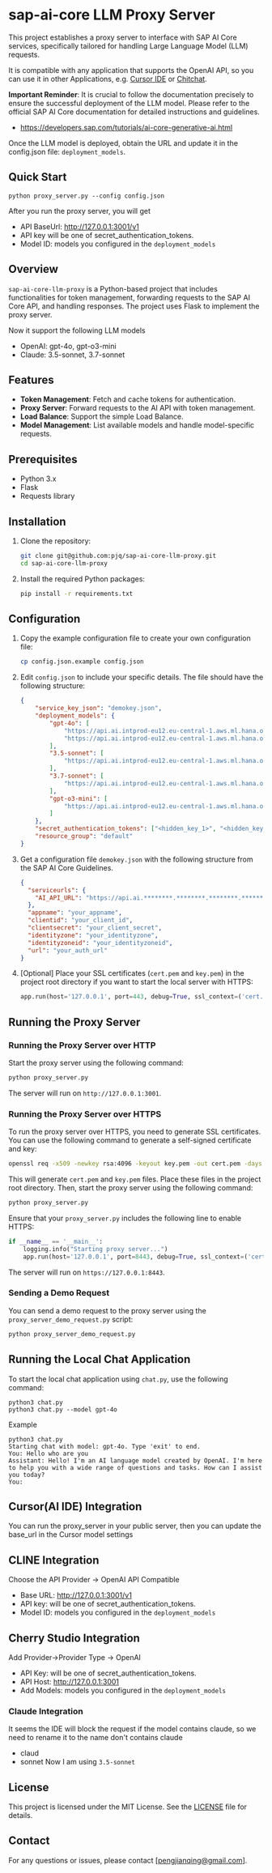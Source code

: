 # sap-ai-core LLM Proxy Server

This project establishes a proxy server to interface with SAP AI Core services, specifically tailored for handling Large Language Model (LLM) requests.

It is compatible with any application that supports the OpenAI API, so you can use it in other Applications, e.g. [Cursor IDE](https://www.cursor.com/) or [Chitchat](https://github.com/pjq/ChitChat/).

**Important Reminder**: It is crucial to follow the documentation precisely to ensure the successful deployment of the LLM model. Please refer to the official SAP AI Core documentation for detailed instructions and guidelines.
- https://developers.sap.com/tutorials/ai-core-generative-ai.html

Once the LLM model is deployed, obtain the URL and update it in the config.json file: `deployment_models`.

## Quick Start
```shell
python proxy_server.py --config config.json
```
After you run the proxy server, you will get
- API BaseUrl: http://127.0.0.1:3001/v1
- API key will be one of secret_authentication_tokens. 
- Model ID: models you configured in the `deployment_models`

## Overview
`sap-ai-core-llm-proxy` is a Python-based project that includes functionalities for token management, forwarding requests to the SAP AI Core API, and handling responses. The project uses Flask to implement the proxy server.

Now it support the following LLM models
- OpenAI: gpt-4o, gpt-o3-mini
- Claude: 3.5-sonnet, 3.7-sonnet 

## Features
- **Token Management**: Fetch and cache tokens for authentication.
- **Proxy Server**: Forward requests to the AI API with token management.
- **Load Balance**: Support the simple Load Balance.
- **Model Management**: List available models and handle model-specific requests.

## Prerequisites
- Python 3.x
- Flask
- Requests library

## Installation
1. Clone the repository:
    ```sh
    git clone git@github.com:pjq/sap-ai-core-llm-proxy.git
    cd sap-ai-core-llm-proxy
    ```

2. Install the required Python packages:
    ```sh
    pip install -r requirements.txt
    ```

## Configuration
1. Copy the example configuration file to create your own configuration file:
    ```sh
    cp config.json.example config.json
    ```

2. Edit `config.json` to include your specific details. The file should have the following structure:
    ```json
    {
        "service_key_json": "demokey.json",
        "deployment_models": {
            "gpt-4o": [
                "https://api.ai.intprod-eu12.eu-central-1.aws.ml.hana.ondemand.com/v2/inference/deployments/<hidden_id_1>",
                "https://api.ai.intprod-eu12.eu-central-1.aws.ml.hana.ondemand.com/v2/inference/deployments/<hidden_id_2>"
            ],
            "3.5-sonnet": [
                "https://api.ai.intprod-eu12.eu-central-1.aws.ml.hana.ondemand.com/v2/inference/deployments/<hidden_id_5>"
            ],
            "3.7-sonnet": [
                "https://api.ai.intprod-eu12.eu-central-1.aws.ml.hana.ondemand.com/v2/inference/deployments/<hidden_id_5>"
            ],
            "gpt-o3-mini": [
                "https://api.ai.intprod-eu12.eu-central-1.aws.ml.hana.ondemand.com/v2/inference/deployments/<hidden_id_5>"
            ]
        },
        "secret_authentication_tokens": ["<hidden_key_1>", "<hidden_key_2>", "<hidden_key_3>", "<hidden_key_4>"],
        "resource_group": "default"
    }
    ```

3. Get a configuration file `demokey.json` with the following structure from the SAP AI Core Guidelines.
    ```json
    {
      "serviceurls": {
        "AI_API_URL": "https://api.ai.********.********.********.********.********.com"
      },
      "appname": "your_appname",
      "clientid": "your_client_id",
      "clientsecret": "your_client_secret",
      "identityzone": "your_identityzone",
      "identityzoneid": "your_identityzoneid",
      "url": "your_auth_url"
    }
    ```

4. [Optional] Place your SSL certificates (`cert.pem` and `key.pem`) in the project root directory if you want to start the local server with HTTPS:
    ```python
    app.run(host='127.0.0.1', port=443, debug=True, ssl_context=('cert.pem', 'key.pem'))
    ```

## Running the Proxy Server

### Running the Proxy Server over HTTP
Start the proxy server using the following command:
```sh
python proxy_server.py
```
The server will run on `http://127.0.0.1:3001`.

### Running the Proxy Server over HTTPS
To run the proxy server over HTTPS, you need to generate SSL certificates. You can use the following command to generate a self-signed certificate and key:

```sh
openssl req -x509 -newkey rsa:4096 -keyout key.pem -out cert.pem -days 365 -nodes
```

This will generate `cert.pem` and `key.pem` files. Place these files in the project root directory. Then, start the proxy server using the following command:
```sh
python proxy_server.py
```
Ensure that your `proxy_server.py` includes the following line to enable HTTPS:
```python
if __name__ == '__main__':
    logging.info("Starting proxy server...")
    app.run(host='127.0.0.1', port=8443, debug=True, ssl_context=('cert.pem', 'key.pem'))
```
The server will run on `https://127.0.0.1:8443`.

### Sending a Demo Request
You can send a demo request to the proxy server using the `proxy_server_demo_request.py` script:
```sh
python proxy_server_demo_request.py
```

## Running the Local Chat Application

To start the local chat application using `chat.py`, use the following command:
```shell
python3 chat.py 
python3 chat.py --model gpt-4o 
```
Example
```shell
python3 chat.py 
Starting chat with model: gpt-4o. Type 'exit' to end.
You: Hello who are you
Assistant: Hello! I'm an AI language model created by OpenAI. I'm here to help you with a wide range of questions and tasks. How can I assist you today?
You: 
```

## Cursor(AI IDE) Integration
You can run the proxy_server in your public server, then you can update the base_url in the Cursor model settings

## CLINE Integration
Choose the API Provider -> OpenAI API Compatible
- Base URL: http://127.0.0.1:3001/v1
- API key: will be one of secret_authentication_tokens. 
- Model ID: models you configured in the `deployment_models`

## Cherry Studio Integration
Add Provider->Provider Type -> OpenAI

- API Key: will be one of secret_authentication_tokens. 
- API Host: http://127.0.0.1:3001
- Add Models: models you configured in the `deployment_models` 

### Claude Integration
It seems the IDE will block the request if the model contains claude, so we need to rename it to the name don't contains claude
- claud
- sonnet
Now I am using `3.5-sonnet`

## License
This project is licensed under the MIT License. See the [LICENSE](LICENSE) file for details.

## Contact
For any questions or issues, please contact [pengjianqing@gmail.com].